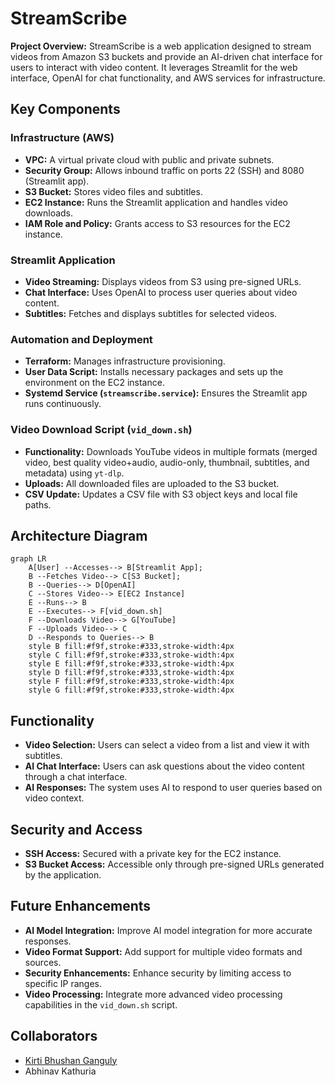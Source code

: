 # StreamScribe

**Project Overview:**
StreamScribe is a web application designed to stream videos from Amazon S3 buckets and provide an AI-driven chat interface for users to interact with video content. It leverages Streamlit for the web interface, OpenAI for chat functionality, and AWS services for infrastructure.

## Key Components

### Infrastructure (AWS)

- **VPC:** A virtual private cloud with public and private subnets.
- **Security Group:** Allows inbound traffic on ports 22 (SSH) and 8080 (Streamlit app).
- **S3 Bucket:** Stores video files and subtitles.
- **EC2 Instance:** Runs the Streamlit application and handles video downloads.
- **IAM Role and Policy:** Grants access to S3 resources for the EC2 instance.

### Streamlit Application

- **Video Streaming:** Displays videos from S3 using pre-signed URLs.
- **Chat Interface:** Uses OpenAI to process user queries about video content.
- **Subtitles:** Fetches and displays subtitles for selected videos.

### Automation and Deployment

- **Terraform:** Manages infrastructure provisioning.
- **User Data Script:** Installs necessary packages and sets up the environment on the EC2 instance.
- **Systemd Service (`streamscribe.service`):** Ensures the Streamlit app runs continuously.

### Video Download Script (`vid_down.sh`)

- **Functionality:** Downloads YouTube videos in multiple formats (merged video, best quality video+audio, audio-only, thumbnail, subtitles, and metadata) using `yt-dlp`.
- **Uploads:** All downloaded files are uploaded to the S3 bucket.
- **CSV Update:** Updates a CSV file with S3 object keys and local file paths.

## Architecture Diagram

```mermaid
graph LR
    A[User] --Accesses--> B[Streamlit App];
    B --Fetches Video--> C[S3 Bucket];
    B --Queries--> D[OpenAI]
    C --Stores Video--> E[EC2 Instance]
    E --Runs--> B
    E --Executes--> F[vid_down.sh]
    F --Downloads Video--> G[YouTube]
    F --Uploads Video--> C
    D --Responds to Queries--> B
    style B fill:#f9f,stroke:#333,stroke-width:4px
    style C fill:#f9f,stroke:#333,stroke-width:4px
    style E fill:#f9f,stroke:#333,stroke-width:4px
    style D fill:#f9f,stroke:#333,stroke-width:4px
    style F fill:#f9f,stroke:#333,stroke-width:4px
    style G fill:#f9f,stroke:#333,stroke-width:4px
```

## Functionality

- **Video Selection:** Users can select a video from a list and view it with subtitles.
- **AI Chat Interface:** Users can ask questions about the video content through a chat interface.
- **AI Responses:** The system uses AI to respond to user queries based on video context.

## Security and Access

- **SSH Access:** Secured with a private key for the EC2 instance.
- **S3 Bucket Access:** Accessible only through pre-signed URLs generated by the application.

## Future Enhancements

- **AI Model Integration:** Improve AI model integration for more accurate responses.
- **Video Format Support:** Add support for multiple video formats and sources.
- **Security Enhancements:** Enhance security by limiting access to specific IP ranges.
- **Video Processing:** Integrate more advanced video processing capabilities in the `vid_down.sh` script.

## Collaborators

- [Kirti Bhushan Ganguly](https://github.com/Kirti150315)
- Abhinav Kathuria